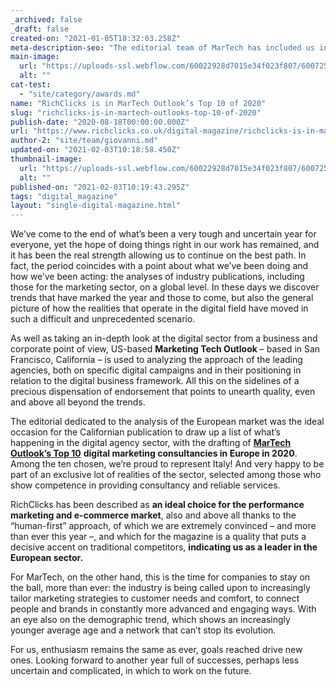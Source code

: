 ```yaml
---
_archived: false
_draft: false
created-on: "2021-01-05T18:32:03.258Z"
meta-description-seo: "The editorial team of MarTech has included us in the Top 10 digital marketing consultancies in Europe in 2020. We are very happy to represent Italy!"
main-image:
  url: "https://uploads-ssl.webflow.com/60022928d7015e34f023f807/6007250133c53c7134b6d933_5fff8113ad5e89876320fddb_rich-clicks-martech-outlook.jpg"
  alt: ""
cat-test:
  - "site/category/awards.md"
name: "RichClicks is in MarTech Outlook’s Top 10 of 2020"
slug: "richclicks-is-in-martech-outlooks-top-10-of-2020"
publish-date: "2020-08-18T00:00:00.000Z"
url: "https://www.richclicks.co.uk/digital-magazine/richclicks-is-in-martech-outlooks-top-10-of-2020"
author-2: "site/team/giovanni.md"
updated-on: "2021-02-03T10:18:58.450Z"
thumbnail-image:
  url: "https://uploads-ssl.webflow.com/60022928d7015e34f023f807/6007250133c53c7134b6d933_5fff8113ad5e89876320fddb_rich-clicks-martech-outlook.jpg"
  alt: ""
published-on: "2021-02-03T10:19:43.295Z"
tags: "digital_magazine"
layout: "single-digital-magazine.html"
---
```


We’ve come to the end of what’s been a very tough and uncertain year for everyone, yet the hope of doing things right in our work has remained, and it has been the real strength allowing us to continue on the best path. In fact, the period coincides with a point about what we’ve been doing and how we’ve been acting: the analyses of industry publications, including those for the marketing sector, on a global level. In these days we discover trends that have marked the year and those to come, but also the general picture of how the realities that operate in the digital field have moved in such a difficult and unprecedented scenario.

As well as taking an in-depth look at the digital sector from a business and corporate point of view, US-based **Marketing Tech Outlook** – based in San Francisco, California – is used to analyzing the approach of the leading agencies, both on specific digital campaigns and in their positioning in relation to the digital business framework. All this on the sidelines of a precious dispensation of endorsement that points to unearth quality, even and above all beyond the trends.

The editorial dedicated to the analysis of the European market was the ideal occasion for the Californian publication to draw up a list of what’s happening in the digital agency sector, with the drafting of [**MarTech Outlook’s Top 10**](https://digital-marketing-europe.martechoutlook.com/vendors/top-digital-marketing-consulting-services-companies-in-europe.html) **digital marketing consultancies in Europe in 2020**. Among the ten chosen, we’re proud to represent Italy! And very happy to be part of an exclusive lot of realities of the sector, selected among those who show competence in providing consultancy and reliable services.

RichClicks has been described as **an ideal choice for the performance marketing and e-commerce market**, also and above all thanks to the “human-first” approach, of which we are extremely convinced – and more than ever this year –, and which for the magazine is a quality that puts a decisive accent on traditional competitors, **indicating us as a leader in the European sector.**

For MarTech, on the other hand, this is the time for companies to stay on the ball, more than ever: the industry is being called upon to increasingly tailor marketing strategies to customer needs and comfort, to connect people and brands in constantly more advanced and engaging ways. With an eye also on the demographic trend, which shows an increasingly younger average age and a network that can’t stop its evolution.

For us, enthusiasm remains the same as ever, goals reached drive new ones. Looking forward to another year full of successes, perhaps less uncertain and complicated, in which to work on the future.
